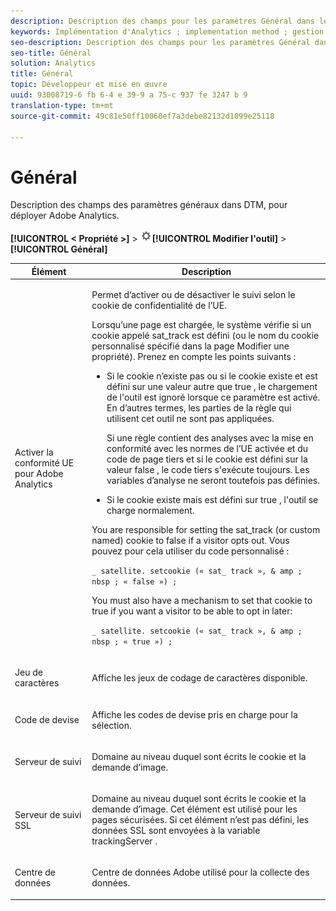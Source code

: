 ```yaml
---
description: Description des champs pour les paramètres Général dans le gestionnaire dynamique de balises, pour déploiement d’Adobe Analytics.
keywords: Implémentation d'Analytics ; implementation method ; gestion dynamique des balises ; dtm ; paramètres généraux ; conformité à l'Union ; character - set ; code de devise ; serveur de suivi ; serveur de suivi SSL
seo-description: Description des champs pour les paramètres Général dans le gestionnaire dynamique de balises, pour déploiement d’Adobe Analytics.
seo-title: Général
solution: Analytics
title: Général
topic: Développeur et mise en œuvre
uuid: 93008719-6 fb 6-4 e 39-9 a 75-c 937 fe 3247 b 9
translation-type: tm+mt
source-git-commit: 49c81e50ff10060ef7a3debe82132d1099e25118

---
```



# Général

Description des champs des paramètres généraux dans DTM, pour déployer Adobe Analytics.

**[!UICONTROL &lt; Propriété &gt;]** &gt; ![](assets/settings_gear.png)**[!UICONTROL Modifier l'outil]** &gt; **[!UICONTROL Général]**

<table id="table_DD8DA303698041D296DD5DB080AF7971"> 
 <thead> 
  <tr> 
   <th colname="col1" class="entry"> Élément </th> 
   <th colname="col2" class="entry"> Description </th> 
  </tr> 
 </thead>
 <tbody> 
  <tr> 
   <td colname="col1"> <p>Activer la conformité UE pour <span class="keyword">Adobe Analytics </span> </p> </td> 
   <td colname="col2"> <p> Permet d’activer ou de désactiver le suivi selon le cookie de confidentialité de l’UE. </p> <p>Lorsqu’une page est chargée, le système vérifie si un cookie appelé <span class="filepath">sat_track</span> est défini (ou le nom du cookie personnalisé spécifié dans la page <span class="wintitle">Modifier une propriété</span>). Prenez en compte les points suivants : </p> 
    <ul id="ul_42A6D728F0BC4FBABB0069EFB66DCB01"> 
     <li id="li_227CB14326344AA3980F20C7EACF2AD2"> <p> Si le cookie n’existe pas ou si le cookie existe et est défini sur une valeur autre que <span class="term"> true </span>, le chargement de l'outil est ignoré lorsque ce paramètre est activé. En d’autres termes, les parties de la règle qui utilisent cet outil ne sont pas appliquées. </p> <p>Si une règle contient des analyses avec la mise en conformité avec les normes de l’UE activée et du code de page tiers et si le cookie est défini sur la valeur <span class="term"> false </span>, le code tiers s'exécute toujours. Les variables d’analyse ne seront toutefois pas définies. </p> </li> 
     <li id="li_1E74E02D7E4646ACA86D862A1D3C6679"> Si le cookie existe mais est défini sur <span class="term"> true </span>, l'outil se charge normalement. </li> 
    </ul> <p>You are responsible for setting the <span class="filepath"> sat_track </span> (or custom named) cookie to <span class="term"> false </span> if a visitor opts out. Vous pouvez pour cela utiliser du code personnalisé : </p> <p> 
     <code>_ satellite. setcookie (« sat_ track », &amp; amp ; nbsp ; « false ») ; </code>
  </p> <p> You must also have a mechanism to set that cookie to <span class="term"> true </span> if you want a visitor to be able to opt in later: </p> <p> 
     <code>_ satellite. setcookie (« sat_ track », &amp; amp ; nbsp ; « true ») ; </code>
  </p> </td> 
  </tr> 
  <tr> 
   <td colname="col1"> <p>Jeu de caractères </p> </td> 
   <td colname="col2"> <p>Affiche les jeux de codage de caractères disponible. </p> </td> 
  </tr> 
  <tr> 
   <td colname="col1"> <p>Code de devise </p> </td> 
   <td colname="col2"> <p>Affiche les codes de devise pris en charge pour la sélection. </p> </td> 
  </tr> 
  <tr> 
   <td colname="col1"> <p>Serveur de suivi </p> </td> 
   <td colname="col2"> <p>Domaine au niveau duquel sont écrits le cookie et la demande d’image. </p> </td> 
  </tr> 
  <tr> 
   <td colname="col1"> <p>Serveur de suivi SSL </p> </td> 
   <td colname="col2"> <p>Domaine au niveau duquel sont écrits le cookie et la demande d’image. Cet élément est utilisé pour les pages sécurisées. Si cet élément   n’est pas défini, les données SSL sont envoyées à la variable <span class="term"> trackingServer </span>. </p> </td> 
  </tr> 
  <tr> 
   <td colname="col1"> <p>Centre de données </p> </td> 
   <td colname="col2"> <p>Centre de données Adobe utilisé pour la collecte des données. </p> </td> 
  </tr> 
 </tbody> 
</table>

